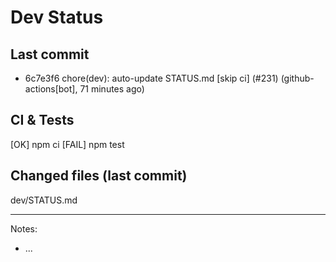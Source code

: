 # Dev Status

## Last commit
- 6c7e3f6 chore(dev): auto-update STATUS.md [skip ci] (#231) (github-actions[bot], 71 minutes ago)
## CI & Tests
[OK] npm ci
[FAIL] npm test

## Changed files (last commit)
dev/STATUS.md

---
Notes:
- ...
